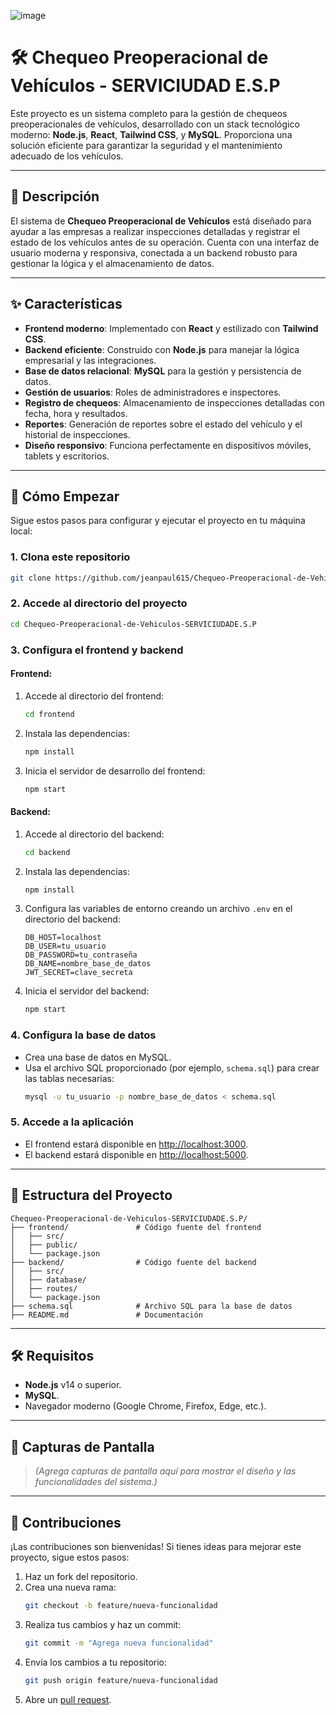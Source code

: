 ![image](https://github.com/user-attachments/assets/0cc64df3-6de8-4aa1-a256-6c395d7c21c7)

# 🛠️ Chequeo Preoperacional de Vehículos - SERVICIUDAD E.S.P

Este proyecto es un sistema completo para la gestión de chequeos preoperacionales de vehículos, desarrollado con un stack tecnológico moderno: **Node.js**, **React**, **Tailwind CSS**, y **MySQL**. Proporciona una solución eficiente para garantizar la seguridad y el mantenimiento adecuado de los vehículos.

---

## 🌟 **Descripción**

El sistema de **Chequeo Preoperacional de Vehículos** está diseñado para ayudar a las empresas a realizar inspecciones detalladas y registrar el estado de los vehículos antes de su operación. Cuenta con una interfaz de usuario moderna y responsiva, conectada a un backend robusto para gestionar la lógica y el almacenamiento de datos.

---

## ✨ **Características**

- **Frontend moderno**: Implementado con **React** y estilizado con **Tailwind CSS**.
- **Backend eficiente**: Construido con **Node.js** para manejar la lógica empresarial y las integraciones.
- **Base de datos relacional**: **MySQL** para la gestión y persistencia de datos.
- **Gestión de usuarios**: Roles de administradores e inspectores.
- **Registro de chequeos**: Almacenamiento de inspecciones detalladas con fecha, hora y resultados.
- **Reportes**: Generación de reportes sobre el estado del vehículo y el historial de inspecciones.
- **Diseño responsivo**: Funciona perfectamente en dispositivos móviles, tablets y escritorios.

---

## 🚀 **Cómo Empezar**

Sigue estos pasos para configurar y ejecutar el proyecto en tu máquina local:

### 1. **Clona este repositorio**
   ```bash
   git clone https://github.com/jeanpaul615/Chequeo-Preoperacional-de-Vehiculos-SERVICIUDADE.S.P.git
   ```

### 2. **Accede al directorio del proyecto**
   ```bash
   cd Chequeo-Preoperacional-de-Vehiculos-SERVICIUDADE.S.P
   ```

### 3. **Configura el frontend y backend**

#### Frontend:
1. Accede al directorio del frontend:
   ```bash
   cd frontend
   ```
2. Instala las dependencias:
   ```bash
   npm install
   ```
3. Inicia el servidor de desarrollo del frontend:
   ```bash
   npm start
   ```

#### Backend:
1. Accede al directorio del backend:
   ```bash
   cd backend
   ```
2. Instala las dependencias:
   ```bash
   npm install
   ```
3. Configura las variables de entorno creando un archivo `.env` en el directorio del backend:
   ```
   DB_HOST=localhost
   DB_USER=tu_usuario
   DB_PASSWORD=tu_contraseña
   DB_NAME=nombre_base_de_datos
   JWT_SECRET=clave_secreta
   ```
4. Inicia el servidor del backend:
   ```bash
   npm start
   ```

### 4. **Configura la base de datos**
- Crea una base de datos en MySQL.
- Usa el archivo SQL proporcionado (por ejemplo, `schema.sql`) para crear las tablas necesarias:
   ```bash
   mysql -u tu_usuario -p nombre_base_de_datos < schema.sql
   ```

### 5. **Accede a la aplicación**
- El frontend estará disponible en [http://localhost:3000](http://localhost:3000).
- El backend estará disponible en [http://localhost:5000](http://localhost:5000).

---

## 📂 **Estructura del Proyecto**

```
Chequeo-Preoperacional-de-Vehiculos-SERVICIUDADE.S.P/
├── frontend/               # Código fuente del frontend
│   ├── src/
│   ├── public/
│   └── package.json
├── backend/                # Código fuente del backend
│   ├── src/
│   ├── database/
│   ├── routes/
│   └── package.json
├── schema.sql              # Archivo SQL para la base de datos
├── README.md               # Documentación
```

---

## 🛠️ **Requisitos**

- **Node.js** v14 o superior.
- **MySQL**.
- Navegador moderno (Google Chrome, Firefox, Edge, etc.).

---

## 📸 **Capturas de Pantalla**

> *(Agrega capturas de pantalla aquí para mostrar el diseño y las funcionalidades del sistema.)*

---

## 🤝 **Contribuciones**

¡Las contribuciones son bienvenidas! Si tienes ideas para mejorar este proyecto, sigue estos pasos:

1. Haz un fork del repositorio.
2. Crea una nueva rama:
   ```bash
   git checkout -b feature/nueva-funcionalidad
   ```
3. Realiza tus cambios y haz un commit:
   ```bash
   git commit -m "Agrega nueva funcionalidad"
   ```
4. Envía los cambios a tu repositorio:
   ```bash
   git push origin feature/nueva-funcionalidad
   ```
5. Abre un [pull request](https://github.com/jeanpaul615/Chequeo-Preoperacional-de-Vehiculos-SERVICIUDADE.S.P/pulls).
